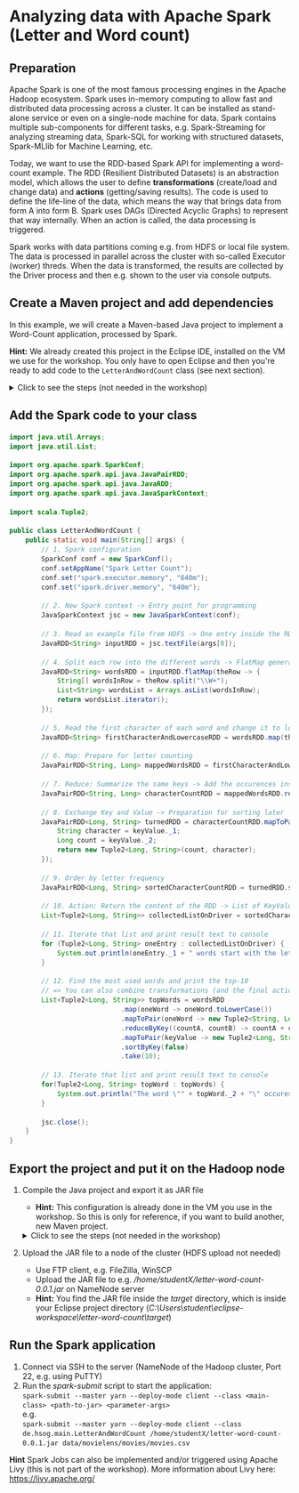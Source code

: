 # Analyzing data with Apache Spark (Letter and Word count)

## Preparation

Apache Spark is one of the most famous processing engines in the Apache Hadoop ecosystem. Spark uses in-memory computing to allow fast and distributed data processing across a cluster. It can be installed as stand-alone service or even on a single-node machine for data. Spark contains multiple sub-components for different tasks, e.g. Spark-Streaming for analyzing streaming data, Spark-SQL for working with structured datasets, Spark-MLlib for Machine Learning, etc.

Today, we want to use the RDD-based Spark API for implementing a word-count example. The RDD (Resilient Distributed Datasets) is an abstraction model, which allows the user to define **transformations** (create/load and change data) and **actions** (getting/saving results). The code is used to define the life-line of the data, which means the way that brings data from form A into form B. Spark uses DAGs (Directed Acyclic Graphs) to represent that way internally. When an action is called, the data processing is triggered. 

Spark works with data partitions coming e.g. from HDFS or local file system. The data is processed in parallel across the cluster with so-called Executor (worker) threds. When the data is transformed, the results are collected by the Driver process and then e.g. shown to the user via console outputs.

## Create a Maven project and add dependencies

In this example, we will create a Maven-based Java project to implement a Word-Count application, processed by Spark.

**Hint:** We already created this project in the Eclipse IDE, installed on the VM we use for the workshop. You only have to open Eclipse and then you're ready to add code to the `LetterAndWordCount` class (see next section).

<details>
     <summary>Click to see the steps (not needed in the workshop)</summary>

1. Set up a new Maven project and add the Spark dependencies to the *pom.xml* file  
**Hint:** Since we only use the (core) RDD API, we only need to add the core libraries of Spark:  
```
<dependency>
  <groupId>org.apache.spark</groupId>
  <artifactId>spark-core_2.11</artifactId>    <!--   spark-<component>_<scala-version>   -->
  <version>2.3.2</version>                    <!--   <spark-version>   -->
</dependency>
```
**Hint:** Other libraries (e.g. for SparkSQL) would look similar (exchange *core* by *sql*):  
```
<dependency>
  <groupId>org.apache.spark</groupId>
  <artifactId>spark-sql_2.11</artifactId>     <!--   spark-<component>_<scala-version>   -->
  <version>2.3.2</version>                    <!--   <spark-version>   -->
</dependency>
```

2. Add a class `LetterAndWordCount` with `main` method to your project
```java
public class LetterAndWordCount {
  public static void main(String[] args) {
    // This is the entry point for the Spark logic
  }
}
```

</details>

## Add the Spark code to your class

```java
import java.util.Arrays;
import java.util.List;

import org.apache.spark.SparkConf;
import org.apache.spark.api.java.JavaPairRDD;
import org.apache.spark.api.java.JavaRDD;
import org.apache.spark.api.java.JavaSparkContext;

import scala.Tuple2;

public class LetterAndWordCount {
	public static void main(String[] args) {
		// 1. Spark configuration
		SparkConf conf = new SparkConf();
		conf.setAppName("Spark Letter Count");
		conf.set("spark.executor.memory", "640m");
		conf.set("spark.driver.memory", "640m");

		// 2. New Spark context -> Entry point for programming
		JavaSparkContext jsc = new JavaSparkContext(conf);

		// 3. Read an example file from HDFS -> One entry inside the RDD per row
		JavaRDD<String> inputRDD = jsc.textFile(args[0]);

		// 4. Split each row into the different words -> FlatMap generates one entry inside the RDD per word
		JavaRDD<String> wordsRDD = inputRDD.flatMap(theRow -> {
			String[] wordsInRow = theRow.split("\\W+");
			List<String> wordsList = Arrays.asList(wordsInRow);
			return wordsList.iterator();
		});

		// 5. Read the first character of each word and change it to lower-case letter
		JavaRDD<String> firstCharacterAndLowercaseRDD = wordsRDD.map(theNormalWord -> String.valueOf(theNormalWord.charAt(0)).toLowerCase());

		// 6. Map: Prepare for letter counting
		JavaPairRDD<String, Long> mappedWordsRDD = firstCharacterAndLowercaseRDD.mapToPair(firstCharacterLowercase -> new Tuple2<String, Long>(firstCharacterLowercase, 1L));

		// 7. Reduce: Summarize the same keys -> Add the occurences inside the text
		JavaPairRDD<String, Long> characterCountRDD = mappedWordsRDD.reduceByKey((countA, countB) -> countA + countB);

		// 8. Exchange Key and Value -> Preparation for sorting later
		JavaPairRDD<Long, String> turnedRDD = characterCountRDD.mapToPair(keyValue-> {
			String character = keyValue._1;
			Long count = keyValue._2;
			return new Tuple2<Long, String>(count, character);
		});

		// 9. Order by letter frequency
		JavaPairRDD<Long, String> sortedCharacterCountRDD = turnedRDD.sortByKey();

		// 10. Action: Return the content of the RDD -> List of KeyValue (Tuple2) entries
		List<Tuple2<Long, String>> collectedListOnDriver = sortedCharacterCountRDD.collect();

		// 11. Iterate that list and print result text to console
		for (Tuple2<Long, String> oneEntry : collectedListOnDriver) {
			System.out.println(oneEntry._1 + " words start with the letter " + oneEntry._2);
		}
		
		// 12. Find the most used words and print the top-10 
		// => You can also combine transformations (and the final action call)
		List<Tuple2<Long, String>> topWords = wordsRDD
							.map(oneWord -> oneWord.toLowerCase())
							.mapToPair(oneWord -> new Tuple2<String, Long>(oneWord, 1L))
							.reduceByKey((countA, countB) -> countA + countB)
							.mapToPair(keyValue -> new Tuple2<Long, String>(keyValue._2, keyValue._1))
							.sortByKey(false)
							.take(10);
		
		// 13. Iterate that list and print result text to console
		for(Tuple2<Long, String> topWord : topWords) {
			System.out.println("The word \"" + topWord._2 + "\" occures " + topWord._1 + " times.");
		}
		
		jsc.close();
	}
}
```

## Export the project and put it on the Hadoop node

1. Compile the Java project and export it as JAR file
   * **Hint:** This configuration is already done in the VM you use in the workshop. So this is only for reference, if you want to build another, new Maven project.  
   <details>
     <summary>Click to see the steps (not needed in the workshop)</summary>
   
   * Add run configuration  
   ![Maven Run Configuration](maven-run-configuration.PNG "Maven Run Configuration")
   * Maven project - Goal `clean package`  
   ![Maven Goal](maven-goal.PNG "Maven Goal")
   * Click `Apply`
   * Click `Run`
   * You should see an output similar to this  
   ![Maven Build output](maven-build-output.PNG "Maven Build output")
   * When saved and run this configuration once, you can re-use it by clicking the green `Run` button in the top icon menu in Eclipse IDE  
   ![Re-run Maven Build](rerun-maven-build.PNG "Re-run Maven Build")
     </summary>
     
2. Upload the JAR file to a node of the cluster (HDFS upload not needed)
   * Use FTP client, e.g. FileZilla, WinSCP
   * Upload the JAR file to e.g. */home/studentX/letter-word-count-0.0.1.jar* on NameNode server
   * **Hint:** You find the JAR file inside the *target* directory, which is inside your Eclipse project directory (*C:\Users\student\eclipse-workspace\letter-word-count\target*)

## Run the Spark application

1. Connect via SSH to the server (NameNode of the Hadoop cluster, Port 22, e.g. using PuTTY)
2. Run the *spark-submit* script to start the application:  
`spark-submit --master yarn --deploy-mode client --class <main-class> <path-to-jar> <parameter-args>`  
e.g.  
`spark-submit --master yarn --deploy-mode client --class de.hsog.main.LetterAndWordCount /home/studentX/letter-word-count-0.0.1.jar data/movielens/movies/movies.csv`

**Hint** Spark Jobs can also be implemented and/or triggered using Apache Livy (this is not part of the workshop). More information about Livy here: https://livy.apache.org/

